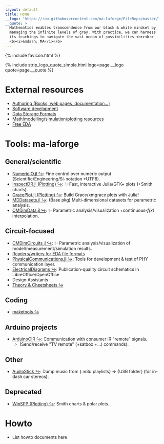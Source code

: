 ```yaml
---
layout: default
title: Home
__logo: "https://raw.githubusercontent.com/ma-laforge/FileRepo/master/logo/laforge_smithanvil_256x256.png"
__quote: >
  Mathematics enables transcendence from our black & white mindset by
  managing the infinite levels of gray. With practice, we can harness
  its teachings to navigate the vast ocean of possibilities.<br><br>
  <b><i>&mdash; MA</i></b>
---
```


{% include favicon.html %}

<!-- Reference-style links to make tables & lists more readable -->
[NumericIO]: <https://github.com/ma-laforge/NumericIO.jl>
[InspectDR]: <https://github.com/ma-laforge/InspectDR.jl>
[GracePlot]: <https://github.com/ma-laforge/GracePlot.jl>
[MDDatasets]: <https://github.com/ma-laforge/MDDatasets.jl>
[CMDimData]: <https://github.com/ma-laforge/CMDimData.jl>

[CMDimCircuits]: <https://github.com/ma-laforge/CMDimCircuits.jl>
[PhysicalCommunications]: <https://github.com/ma-laforge/PhysicalCommunications.jl>
[EDAData]: <https://github.com/ma-laforge/CMDimCircuits.jl/blob/master/doc/EDAData.md>
[SpiceData]: <https://github.com/ma-laforge/SpiceData.jl>
[LibPSF]: <https://github.com/ma-laforge/LibPSF.jl>
[PSFWrite]: <https://github.com/ma-laforge/PSFWrite.jl>

[ElectricalDiagrams]: <https://github.com/ma-laforge/ElectricalDiagrams>
[Cheatsheets]: <https://github.com/ma-laforge/DocsLaTeX_Electrical>

[maketools]: <https://github.com/ma-laforge/maketools>
[AudioStick]: <https://github.com/ma-laforge/AudioStick>
[ArduinoCIR]: <https://github.com/ma-laforge/ArduinoCIR>
[WinSPP]: <https://github.com/ma-laforge/WinSPP>

{% include strip_logo_quote_simple.html logo=page.__logo quote=page.__quote %}


# External resources
 - [Authoring (Books, web pages, documentation...)](extresouces/authoring)
 - [Software development](extresouces/softwaredev)
 - [Data Storage Formats](extresouces/datastoragefmt)
 - [Math/modelling/simulation/plotting resources](extresouces/modelling)
 - [Free EDA](extresouces/freeeda)

# Tools: ma-laforge

## General/scientific
 - [NumericIO.jl &#x21AA;][NumericIO]: Fine control over numeric output (Scientific/Engineering/SI-notation +UTF8).
 - [InspectDR.jl (Plotting) &#x21AA;][InspectDR]: &#x2728; Fast, interactive Julia/GTK+ plots (+Smith charts).
 - [GracePlot.jl (Plotting) &#x21AA;][GracePlot]: Build Grace/xmgrace plots with Julia!
 - [MDDatasets.jl &#x21AA;][MDDatasets]: (Base pkg) Multi-dimensional datasets for parametric analysis.
 - [CMDimData.jl &#x21AA;][CMDimData]: &#x2728; Parametric analysis/visualization +continuous-<var>f(x)</var> interpolation.

## Circuit-focused
 - [CMDimCircuits.jl &#x21AA;][CMDimCircuits]: &#x2728; Parametric analysis/visualization of model/measurement/simulation results.
 - [Readers/writers for EDA file formats](info/edatools)
 - [PhysicalCommunications.jl &#x21AA;][PhysicalCommunications]: Tools for development & test of PHY communication layer.
 - [ElectricalDiagrams &#x21AA;][ElectricalDiagrams]: Publication-quality circuit schematics in LibreOffice/OpenOffice
 - Design Assistants
 - [Theory & Cheetsheets &#x21AA;][Cheatsheets]

## Coding
 - [maketools &#x21AA;][maketools]

## Arduino projects
 - [ArduinoCIR &#x21AA;][ArduinoCIR]: Communication with consumer IR "remote" signals.
   - (Send/receive "TV remote" (+satbox +...) commands).

## Other
 - [AudioStick &#x21AA;][AudioStick]: Dump music from {.m3u playlists} &rArr; {USB folder} (for in-dash car stereos).

## Deprecated
 - [WinSPP (Plotting) &#x21AA;][WinSPP]: Smith charts & polar plots.

# Howto
 - List howto documents here

